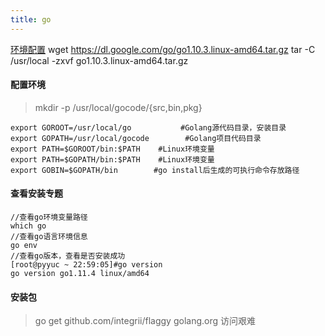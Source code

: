```yaml
---
title: go
---
```

[环境配置](https://www.cnblogs.com/huangeh/p/14331987.html)
wget https://dl.google.com/go/go1.10.3.linux-amd64.tar.gz
tar -C /usr/local -zxvf  go1.10.3.linux-amd64.tar.gz

#### 配置环境
> mkdir -p /usr/local/gocode/{src,bin,pkg}

```shell
export GOROOT=/usr/local/go           #Golang源代码目录，安装目录
export GOPATH=/usr/local/gocode        #Golang项目代码目录
export PATH=$GOROOT/bin:$PATH    #Linux环境变量
export PATH=$GOPATH/bin:$PATH    #Linux环境变量
export GOBIN=$GOPATH/bin        #go install后生成的可执行命令存放路径
```
#### 查看安装专题
```shell
//查看go环境变量路径
which go
//查看go语言环境信息
go env
//查看go版本，查看是否安装成功
[root@pyyuc ~ 22:59:05]#go version
go version go1.11.4 linux/amd64
```
#### 安装包
> go get github.com/integrii/flaggy 
> golang.org 访问艰难
